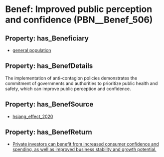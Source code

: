 # Benef: __Improved public perception and confidence__ (PBN__Benef_506)

## Property: has_Beneficiary

* [general population](../Stakeholder/PBN__Stakeholder_9)

## Property: has_BenefDetails

The implementation of anti-contagion policies demonstrates the commitment of governments and authorities to prioritize public health and safety, which can improve public perception and confidence.

## Property: has_BenefSource

* [hsiang_effect_2020](../Article/PBN__Article_103)

## Property: has_BenefReturn

* [Private investors can benefit from increased consumer confidence and spending, as well as improved business stability and growth potential.](../BenefReturn/PBN__BenefReturn_551)

